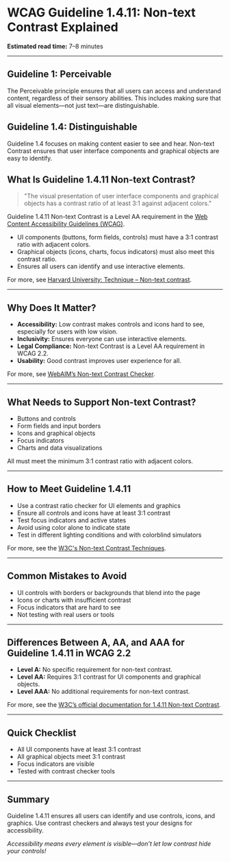 <!--
title: 1.4.11 - Non-text Contrast
series: Making the Web Accessible for All
description: A practical guide to WCAG Guideline 1.4.11 (Non-text Contrast)—what it means, why it matters, and how to ensure all visual elements are distinguishable.
keywords: wcag 1.4.11, non-text contrast, accessibility, web standards, visual cues, UI elements
image: WCAG-Series-1.4.11.png
imageAlt: Blue text on yellow background saying, "Web Content Accessibiilty Guiedlines (WCAG) 1.4.11 Non-text Contrast"
status: published
date: 2025-07-01
excerpt: This guideline ensures user interface components and graphical objects have sufficient contrast for visibility.
next: /wcag/WCAG-Guideline-1-4-12-Text-Spacing-Explained, Guideline 1.4.12 - Text Spacing
previous: /wcag/WCAG-Guideline-1-4-10-Reflow-Explained, Guideline 1.4.10 - Reflow
-->

# **WCAG Guideline 1.4.11: Non-text Contrast Explained**

**Estimated read time:** 7–8 minutes

---

## **Guideline 1: Perceivable**

The Perceivable principle ensures that all users can access and understand content, regardless of their sensory abilities. This includes making sure that all visual elements—not just text—are distinguishable.

## **Guideline 1.4: Distinguishable**

Guideline 1.4 focuses on making content easier to see and hear. Non-text Contrast ensures that user interface components and graphical objects are easy to identify.

## **What Is Guideline 1.4.11 Non-text Contrast?**

<!-- [Illustration: UI controls (buttons, sliders, checkboxes) with high and low contrast examples] -->

> "The visual presentation of user interface components and graphical objects has a contrast ratio of at least 3:1 against adjacent colors."

Guideline 1.4.11 Non-text Contrast is a Level AA requirement in the [Web Content Accessibility Guidelines (WCAG)](https://www.w3.org/WAI/WCAG22/quickref/#non-text-contrast).

- UI components (buttons, form fields, controls) must have a 3:1 contrast ratio with adjacent colors.
- Graphical objects (icons, charts, focus indicators) must also meet this contrast ratio.
- Ensures all users can identify and use interactive elements.


For more, see [Harvard University: Technique – Non-text contrast](https://accessibility.huit.harvard.edu/technique-non-text-contrast#:~:text=Non%2Dtext%20contrast-,%E2%9C%8E%20Technique%3A%20Non%2Dtext%20contrast,contrast%20ratio%20of%203%3A1.).

---

## **Why Does It Matter?**

<!-- [Infographic: UI elements with and without sufficient contrast, icons for vision accessibility] -->

- **Accessibility:** Low contrast makes controls and icons hard to see, especially for users with low vision.
- **Inclusivity:** Ensures everyone can use interactive elements.
- **Legal Compliance:** Non-text Contrast is a Level AA requirement in WCAG 2.2.
- **Usability:** Good contrast improves user experience for all.

For more, see [WebAIM’s Non-text Contrast Checker](https://webaim.org/resources/contrastchecker/).

---

## **What Needs to Support Non-text Contrast?**

<!-- [Grid: Buttons, sliders, checkboxes, icons, and charts, all with high contrast examples] -->

- Buttons and controls
- Form fields and input borders
- Icons and graphical objects
- Focus indicators
- Charts and data visualizations

All must meet the minimum 3:1 contrast ratio with adjacent colors.

---

## **How to Meet Guideline 1.4.11**

<!-- [Side-by-side: Button with sufficient contrast vs. button with low contrast] -->

- Use a contrast ratio checker for UI elements and graphics
- Ensure all controls and icons have at least 3:1 contrast
- Test focus indicators and active states
- Avoid using color alone to indicate state
- Test in different lighting conditions and with colorblind simulators

For more, see the [W3C's Non-text Contrast Techniques](https://www.w3.org/WAI/WCAG22/Techniques/general/G195).

---

## **Common Mistakes to Avoid**

<!-- [Do/Don't graphic: Left side with visible, high-contrast controls, right side with faint, low-contrast controls] -->

- UI controls with borders or backgrounds that blend into the page
- Icons or charts with insufficient contrast
- Focus indicators that are hard to see
- Not testing with real users or tools

---

## **Differences Between A, AA, and AAA for Guideline 1.4.11 in WCAG 2.2**

<!-- [Infographic: Three columns labeled A, AA, AAA with example requirements for each] -->

- **Level A:** No specific requirement for non-text contrast.
- **Level AA:** Requires 3:1 contrast for UI components and graphical objects.
- **Level AAA:** No additional requirements for non-text contrast.

For more, see the [W3C’s official documentation for 1.4.11 Non-text Contrast](https://www.w3.org/WAI/WCAG22/Understanding/non-text-contrast.html).

---

## **Quick Checklist**

<!-- [Checklist graphic: Icons for buttons, sliders, icons, and contrast checker] -->

- All UI components have at least 3:1 contrast
- All graphical objects meet 3:1 contrast
- Focus indicators are visible
- Tested with contrast checker tools

---

## **Summary**

<!-- [Illustration: User interacting with high-contrast UI controls on a web page] -->

Guideline 1.4.11 ensures all users can identify and use controls, icons, and graphics. Use contrast checkers and always test your designs for accessibility.

*Accessibility means every element is visible—don’t let low contrast hide your controls!*
